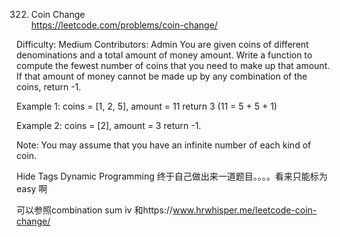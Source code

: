 322. Coin Change   
https://leetcode.com/problems/coin-change/

Difficulty: Medium
Contributors: Admin
You are given coins of different denominations and a total amount of money amount. Write a function to compute the fewest number of coins that you need to make up that amount. If that amount of money cannot be made up by any combination of the coins, return -1.

Example 1:
coins = [1, 2, 5], amount = 11
return 3 (11 = 5 + 5 + 1)

Example 2:
coins = [2], amount = 3
return -1.

Note:
You may assume that you have an infinite number of each kind of coin.

Hide Tags Dynamic Programming
终于自己做出来一道题目。。。。看来只能标为easy 啊

可以参照combination sum iv 和https://www.hrwhisper.me/leetcode-coin-change/
